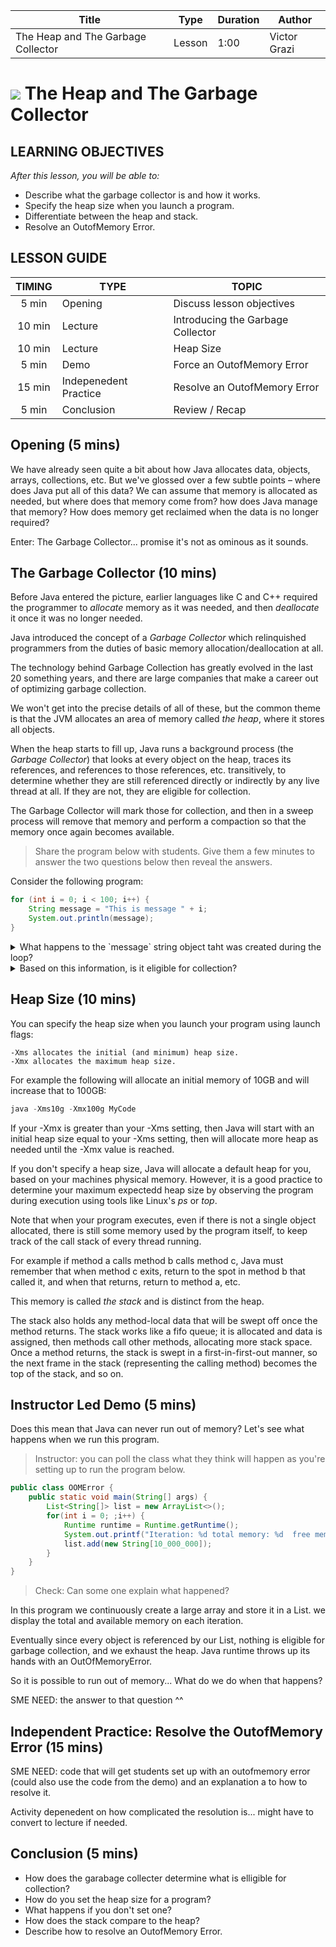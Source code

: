 | Title       | Type   | Duration | Author        |
| ----------- | ------ | -------- |   ----------  |
| The Heap and The Garbage Collector | Lesson | 1:00     |  Victor Grazi |


# ![](https://ga-dash.s3.amazonaws.com/production/assets/logo-9f88ae6c9c3871690e33280fcf557f33.png) The Heap and The Garbage Collector

## LEARNING OBJECTIVES

*After this lesson, you will be able to:*

- Describe what the garbage collector is and how it works.
- Specify the heap size when you launch a program.
- Differentiate between the heap and stack.
- Resolve an OutofMemory Error.

## LESSON GUIDE

| TIMING  | TYPE  | TOPIC  |
|:-:|---|---|
| 5 min  | Opening  | Discuss lesson objectives |
| 10 min  | Lecture  | Introducing the Garbage Collector |
| 10 min  |Lecture   | Heap Size |
| 5 min  | Demo | Force an OutofMemory Error|
| 15 min | Indepenedent Practice| Resolve an OutofMemory Error|
| 5 min  | Conclusion  | Review / Recap |

## Opening (5 mins)

We have already seen quite a bit about how Java allocates data, objects, arrays, collections, etc.
But we've glossed over a few subtle points – where does Java put all of this data? We can assume that memory is allocated as needed, but where does that memory come from? how does Java manage that memory? How does memory get reclaimed when the data is no longer required?

Enter: The Garbage Collector... promise it's not as ominous as it sounds.

## The Garbage Collector (10 mins) 

Before Java entered the picture, earlier languages like C and C++ required the programmer to _allocate_ memory as it was needed, and then _deallocate_ it once it was no longer needed.

Java introduced the concept of a _Garbage Collector_ which relinquished programmers from the duties of basic memory allocation/deallocation at all. 

The technology behind Garbage Collection has greatly evolved in the last 20 something years, and there are large companies that make a career out of optimizing garbage collection. 

We won't get into the precise details of all of these, but the common theme is that the JVM allocates an area of memory called _the heap_, where it stores all objects.
 
When the heap starts to fill up, Java runs a background process (the _Garbage Collector_) that looks at every object on the heap, traces its references, and references to those references, etc. transitively, to determine whether they are still referenced directly or indirectly by any live thread at all. If they are not, they are eligible for collection. 

The Garbage Collector will mark those for collection, and then in a sweep process will remove that memory and perform a compaction so that the memory once again becomes available.

> Share the program below with students. Give them a few minutes to answer the two questions below then reveal the answers. 

Consider the following program:
```java
for (int i = 0; i < 100; i++) {
    String message = "This is message " + i;
    System.out.println(message);
}
```

<details>
	<summary>What happens to the `message` string object taht was created during the loop?</summary>
	At the end of each loop iteration, the `message` String object that was created during that loop is no longer reachable. It was not assigned, it has no references, and there is no way to ever get it back.
</details>

<details>
	<summary>Based on this information, is it eligible for collection?</summary>
Yes, it is eligible for garbage collection. 
</details>


## Heap Size (10 mins) 

You can specify the heap size when you launch your program using launch flags:

```sbtshell
-Xms allocates the initial (and minimum) heap size.
-Xmx allocates the maximum heap size. 
```
For example the following will allocate an initial memory of 10GB and will increase that to 100GB:

```java
java -Xms10g -Xmx100g MyCode
```

If your -Xmx is greater than your -Xms setting, then Java will start with an initial heap size equal to your -Xms setting, then will allocate more heap as needed until the -Xmx value is reached. 

If you don't specify a heap size, Java will allocate a default heap for you, based on your machines physical memory. However, it is a good practice to determine your maximum expectedd heap size by observing the program during execution using tools like Linux's _ps_ or _top_.


Note that when your program executes, even if there is not a single object allocated, there is still some memory used by the program itself, to keep track of the call stack of every thread running.

For example if method a calls method b calls method c, Java must remember that when method c exits, return to the spot in method b that called it, and when that returns, return to method a, etc. 

This memory is called _the stack_ and is distinct from the heap. 

The stack also holds any method-local data that will be swept off once the method returns. The stack works like a fifo queue; it is allocated and data is assigned, then methods call other methods, allocating more stack space. Once a method returns, the stack is swept in a first-in-first-out manner, so the next frame in the stack (representing the calling method) becomes the top of the stack, and so on.



## Instructor Led Demo (5 mins) 

Does this mean that Java can never run out of memory? Let's see what happens when we run this program. 

> Instructor: you can poll the class what they think will happen as you're setting up to run the program below. 


```java
public class OOMError {
    public static void main(String[] args) {
        List<String[]> list = new ArrayList<>();
        for(int i = 0; ;i++) {
            Runtime runtime = Runtime.getRuntime();
            System.out.printf("Iteration: %d total memory: %d  free memory: %d%n", i, runtime.totalMemory(), runtime.freeMemory());
            list.add(new String[10_000_000]);
        }
    }
}

```

> Check: Can some one explain what happened? 

In this program we continuously create a large array and store it in a List. we display the total and available memory on each iteration. 

Eventually since every object is referenced by our List, nothing is eligible for garbage collection, and we exhaust the heap. Java runtime throws up its hands with an OutOfMemoryError.

So it is possible to run out of memory... What do we do when that happens?

SME NEED: the answer to that question ^^

## Independent Practice: Resolve the OutofMemory Error (15 mins) 

SME NEED: code that will get students set up with an outofmemory error (could also use the code from the demo) and an explanation a to how to resolve it.

Activity depenedent on how complicated the resolution is... might have to convert to lecture if needed. 

## Conclusion (5 mins) 

- How does the garabage collecter determine what is elligible for collection? 
- How do you set the heap size for a program? 
- What happens if you don't set one? 
- How does the stack compare to the heap?
- Describe how to resolve an OutofMemory Error.
